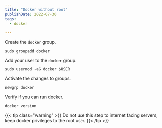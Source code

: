 ```yaml
---
title: "Docker without root"
publishDate: 2022-07-30
tags:
  - docker

---
```


Create the `docker` group.

```shell
sudo groupadd docker
```

Add your user to the `docker` group.

```shell
sudo usermod -aG docker $USER
```

Activate the changes to groups.

```shell
newgrp docker
```

Verify if you can run docker.

```shell
docker version
```

{{< tip class="warning" >}}
Do not use this step to internet facing servers, keep docker privileges to the root user.
{{< /tip >}}
